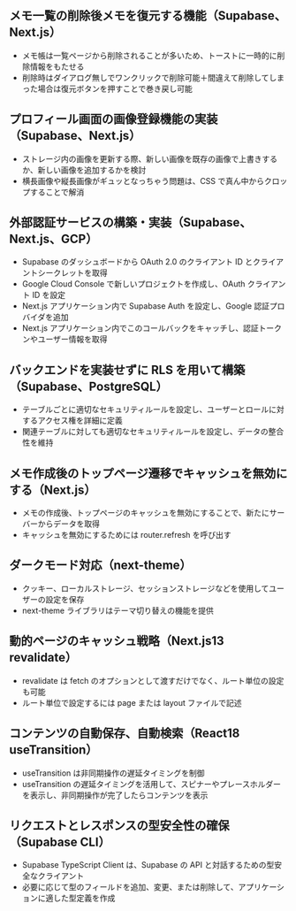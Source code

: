## メモ一覧の削除後メモを復元する機能（Supabase、Next.js）

- メモ帳は一覧ページから削除されることが多いため、トーストに一時的に削除情報をもたせる
- 削除時はダイアログ無しでワンクリックで削除可能＋間違えて削除してしまった場合は復元ボタンを押すことで巻き戻し可能

## プロフィール画面の画像登録機能の実装（Supabase、Next.js）

- ストレージ内の画像を更新する際、新しい画像を既存の画像で上書きするか、新しい画像を追加するかを検討
- 横長画像や縦長画像がギュッとなっちゃう問題は、CSS で真ん中からクロップすることで解消

## 外部認証サービスの構築・実装（Supabase、Next.js、GCP）

- Supabase のダッシュボードから OAuth 2.0 のクライアント ID とクライアントシークレットを取得
- Google Cloud Console で新しいプロジェクトを作成し、OAuth クライアント ID を設定
- Next.js アプリケーション内で Supabase Auth を設定し、Google 認証プロバイダを追加
- Next.js アプリケーション内でこのコールバックをキャッチし、認証トークンやユーザー情報を取得

## バックエンドを実装せずに RLS を用いて構築（Supabase、PostgreSQL）

- テーブルごとに適切なセキュリティルールを設定し、ユーザーとロールに対するアクセス権を詳細に定義
- 関連テーブルに対しても適切なセキュリティルールを設定し、データの整合性を維持

## メモ作成後のトップページ遷移でキャッシュを無効にする（Next.js）

- メモの作成後、トップページのキャッシュを無効にすることで、新たにサーバーからデータを取得
- キャッシュを無効にするためには router.refresh を呼び出す

## ダークモード対応（next-theme）

- クッキー、ローカルストレージ、セッションストレージなどを使用してユーザーの設定を保存
- next-theme ライブラリはテーマ切り替えの機能を提供

## 動的ページのキャッシュ戦略（Next.js13 revalidate）

- revalidate は fetch のオプションとして渡すだけでなく、ルート単位の設定も可能
- ルート単位で設定するには page または layout ファイルで記述

## コンテンツの自動保存、自動検索（React18 useTransition）

- useTransition は非同期操作の遅延タイミングを制御
- useTransition の遅延タイミングを活用して、スピナーやプレースホルダーを表示し、非同期操作が完了したらコンテンツを表示

## リクエストとレスポンスの型安全性の確保（Supabase CLI）

- Supabase TypeScript Client は、Supabase の API と対話するための型安全なクライアント
- 必要に応じて型のフィールドを追加、変更、または削除して、アプリケーションに適した型定義を作成
